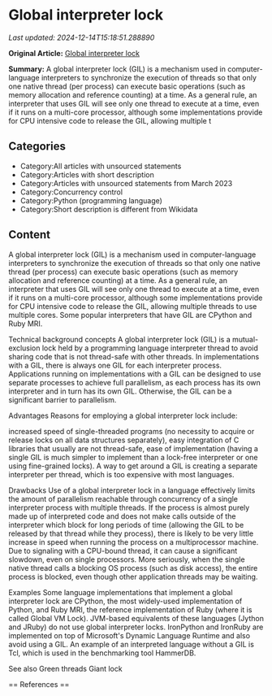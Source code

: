# Global interpreter lock

_Last updated: 2024-12-14T15:18:51.288890_

**Original Article:** [Global interpreter lock](https://en.wikipedia.org/wiki/Global_interpreter_lock)

**Summary:** A global interpreter lock (GIL) is a mechanism used in computer-language interpreters to synchronize the execution of threads so that only one native thread (per process) can execute basic operations (such as memory allocation and reference counting) at a time. As a general rule, an interpreter that uses GIL will see only one thread to execute at a time, even if it runs on a multi-core processor, although some implementations provide for CPU intensive code to release the GIL, allowing multiple t

## Categories
- Category:All articles with unsourced statements
- Category:Articles with short description
- Category:Articles with unsourced statements from March 2023
- Category:Concurrency control
- Category:Python (programming language)
- Category:Short description is different from Wikidata

## Content

A global interpreter lock (GIL) is a mechanism used in computer-language interpreters to synchronize the execution of threads so that only one native thread (per process) can execute basic operations (such as memory allocation and reference counting) at a time. As a general rule, an interpreter that uses GIL will see only one thread to execute at a time, even if it runs on a multi-core processor, although some implementations provide for CPU intensive code to release the GIL, allowing multiple threads to use multiple cores. Some popular interpreters that have GIL are CPython and Ruby MRI.

Technical background concepts
A global interpreter lock (GIL) is a mutual-exclusion lock held by a programming language interpreter thread to avoid sharing code that is not thread-safe with other threads. In implementations with a GIL, there is always one GIL for each interpreter process.
Applications running on implementations with a GIL can be designed to use separate processes to achieve full parallelism, as each process has its own interpreter and in turn has its own GIL. Otherwise, the GIL can be a significant barrier to parallelism.

Advantages
Reasons for employing a global interpreter lock include:

increased speed of single-threaded programs (no necessity to acquire or release locks on all data structures separately),
easy integration of C libraries that usually are not thread-safe,
ease of implementation (having a single GIL is much simpler to implement than a lock-free interpreter or one using fine-grained locks).
A way to get around a GIL is creating a separate interpreter per thread, which is too expensive with most languages.

Drawbacks
Use of a global interpreter lock in a language effectively limits the amount of parallelism reachable through concurrency of a single interpreter process with multiple threads. If the process is almost purely made up of interpreted code and does not make calls outside of the interpreter which block for long periods of time (allowing the GIL to be released by that thread while they process), there is likely to be very little increase in speed when running the process on a multiprocessor machine.  Due to signaling with a CPU-bound thread, it can cause a significant slowdown, even on single processors.  More seriously, when the single native thread calls a blocking OS process (such as disk access), the entire process is blocked, even though other application threads may be waiting.

Examples
Some language implementations that implement a global interpreter lock are CPython, the most widely-used implementation of Python, and Ruby MRI, the reference implementation of Ruby (where it is called Global VM Lock).
JVM-based equivalents of these languages (Jython and JRuby) do not use global interpreter locks. IronPython and IronRuby are implemented on top of Microsoft's Dynamic Language Runtime and also avoid using a GIL.
An example of an interpreted language without a GIL is Tcl, which is used in the benchmarking tool HammerDB.

See also
Green threads
Giant lock


== References ==